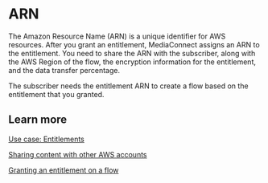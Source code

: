 # ARN<a name="hp-entitlement-arn"></a>

The Amazon Resource Name \(ARN\) is a unique identifier for AWS resources\. After you grant an entitlement, MediaConnect assigns an ARN to the entitlement\. You need to share the ARN with the subscriber, along with the AWS Region of the flow, the encryption information for the entitlement, and the data transfer percentage\.

The subscriber needs the entitlement ARN to create a flow based on the entitlement that you granted\.

## Learn more<a name="hp-entitlement-arn-learn"></a>

[Use case: Entitlements](https://docs.aws.amazon.com/mediaconnect/latest/ug/use-cases-entitlements.html?icmpid=docs_mediaconnect_help_panel)

[Sharing content with other AWS accounts](https://docs.aws.amazon.com/mediaconnect/latest/ug/entitlements-originator.html?icmpid=docs_mediaconnect_help_panel)

[Granting an entitlement on a flow](https://docs.aws.amazon.com/mediaconnect/latest/ug/entitlements-grant.html?icmpid=docs_mediaconnect_help_panel)